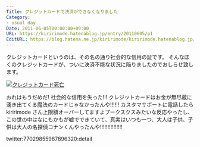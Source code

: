 ```yaml
---
Title: クレジットカードで決済ができなくなりました
Category:
- usual day
Date: 2011-06-05T00:00:00+09:00
URL: https://kiririmode.hatenablog.jp/entry/20110605/p1
EditURL: https://blog.hatena.ne.jp/kiririmode/kiririmode.hatenablog.jp/atom/entry/8454420450078211025
---
```



クレジットカードというのは、その名の通り社会的な信用の証です。
そんなぼくのクレジットカードが、ついに決済不能な状況に陥りましたのでおしらせ致します。

<div class="thumbnail"><a href="https://skitch.com/kiririmode/fdbfq/"><img style="max-width:638px" src="https://img.skitch.com/20110605-mfbcy3e5a9c379a1yehxs91net.medium.jpg" alt="クレジットカード死亡" /></a><br /></div>

おれはもうだめだ! 社会的な信用を失った!!! クレジットカードはお金が無尽蔵に湧き出てくる魔法のカードじゃなかったんや!!!!!!
カスタマサポートに電話したら kiririmode さん上限額オーバーしてますよプークスクスみたいな反応やったし、この世の中はなにもかもが嘘でできていて、真実はいつも一つ、大人は子供、子供は大人の名探偵コナンくんやったんや!!!!!!!!!!!!!!!

twitter:77029855987896320:detail
